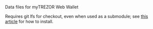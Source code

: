 Data files for myTREZOR Web Wallet

Requires git lfs for checkout, even when used as a submodule; see [this article](https://github.com/git-lfs/git-lfs/wiki/Installation) for how to install.
